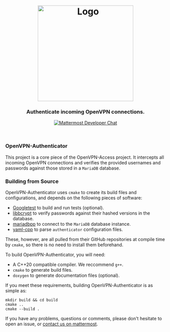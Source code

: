 <h1 align="center">
    <img width="300" src="https://raw.githubusercontent.com/openvpn-access/authenticator/master/media/vpnms.png" alt="Logo">
</h1>

<h3 align="center">
    Authenticate incoming OpenVPN connections.
</h3>

<p align="center">
    <a href="https://tightrope.seymour.global/signup_user_complete/?id=io8xcu5aotg65bmjmoe94supwy" target="_blank">
        <img src="https://img.shields.io/badge/Developer%20chat%20on-mattermost-blue" alt="Mattermost Developer Chat">
    </a>
</p>

<br>

### OpenVPN-Authenticator

This project is a core piece of the OpenVPN-Access project. It intercepts all incoming OpenVPN connections and verifies the provided usernames and passwords against those stored in a `MariaDB` database.

### Building from Source

OpenVPN-Authenticator uses `cmake` to create its build files and configurations, and depends on the following pieces of software:

* [Googletest](https://github.com/google/googletest) to build and run tests (optional).
* [libbcrypt](https://github.com/rg3/libbcrypt.git) to verify passwords against their hashed versions in the database.
* [mariadbpp](https://github.com/viaduck/mariadbpp.git) to connect to the `MariaDB` database instance.
* [yaml-cpp](https://github.com/jbeder/yaml-cpp.git) to parse `authenticator` configuration files.

These, however, are all pulled from their GitHub repositories at compile time by `cmake`, so there is no need to install them beforehand.

To build OpenVPN-Authenticator, you will need:

* A C++20 compatible compiler. We reccommend `g++`.
* `cmake` to generate build files.
* `doxygen` to generate documentation files (optional).

If you meet these requirements, building OpenVPN-Authenticator is as simple as:

```
mkdir build && cd build
cmake ..
cmake --build .
```

If you have any problems, questions or comments, please don't hesitate to open an issue, or [contact us on mattermost](https://tightrope.seymour.global/signup_user_complete/?id=io8xcu5aotg65bmjmoe94supwy).
